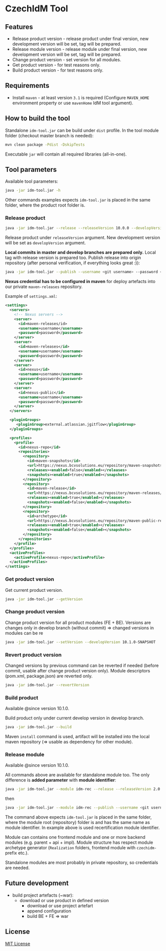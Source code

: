 # CzechIdM Tool

## Features
- Release product version - release product under final version, new development version will be set, tag will be prepared.
- Release module version - release module under final version, new development version will be set, tag will be prepared.
- Change product version - set version for all modules.
- Get product version - for test reasons only.
- Build product version - for test reasons only.

## Requirements

- Install `maven` - at least version `3.1` is required (Configure ``MAVEN_HOME`` environment property or use ``mavenHome`` IdM tool argument).

## How to build the tool

Standalone ``idm-tool.jar`` can be build under ``dist`` profile. In the tool module folder (checkout master branch is needed):

```bash
mvn clean package -Pdist -DskipTests
```

Executable ``jar`` will contain all required libraries (all-in-one).

## Tool parameters

Available tool parameters:

```bash
java -jar idm-tool.jar -h
```

Other commands examples expects ``idm-tool.jar`` is placed in the same folder, where the product root folder is.

### Release product

```bash
java -jar idm-tool.jar --release --releaseVersion 10.0.0 --developVersion 10.1.0-SNAPSHOT
```

Release product under ``releaseVersion`` argument.
New development version will be set as ``developVersion`` argument.

**Local commits in master and develop branches are prepared only.** Local tag with release version is prepared too. Publish release into origin repository (after personal verification, if everything looks great :)):

```bash
java -jar idm-tool.jar --publish --username <git username> --password <git password or developer token>
```

**Nexus credential has to be configured in maven** for deploy artefacts into our private ``maven-releases`` repository.

Example of ``settings.xml``:

```xml
<settings>
  <servers>
    <!-- Nexus servers -->
    <server>
      <id>maven-releases/id>
      <username>username</username>
      <password>password</password>
    </server>
    <server>
      <id>maven-releases</id>
      <username>username</username>
      <password>password</password>
    </server>
    <server>
      <id>nexus</id>
      <username>username</username>
      <password>password</password>
    </server>
    <server>
      <id>nexus-public</id>
      <username>username</username>
      <password>password</password>
    </server>
  </servers>

  <pluginGroups>
     <pluginGroup>external.atlassian.jgitflow</pluginGroup>
  </pluginGroups>

  <profiles>
    <profile>
      <id>nexus-repo</id>
      <repositories>
        <repository>
          <id>maven-snapshots</id>
          <url>https://nexus.bcvsolutions.eu/repository/maven-snapshots/</url>
          <releases><enabled>false</enabled></releases>
          <snapshots><enabled>true</enabled></snapshots>
        </repository>
        <repository>
          <id>maven-release</id>
          <url>https://nexus.bcvsolutions.eu/repository/maven-releases/</url>
          <releases><enabled>true</enabled></releases>
          <snapshots><enabled>false</enabled></snapshots>
        </repository>
        <repository>
          <id>archetype</id>
          <url>https://nexus.bcvsolutions.eu/repository/maven-public-releases/</url>
          <releases><enabled>true</enabled></releases>
          <snapshots><enabled>false</enabled></snapshots>
        </repository>
      </repositories>
    </profile>
  </profiles>
  <activeProfiles>
    <activeProfile>nexus-repo</activeProfile>
  </activeProfiles>
</settings>
```

### Get product version

Get current product version.

```bash
java -jar idm-tool.jar --getVersion
```

### Change product version

Change product version for all product modules (FE + BE).
Versions are changes only in develop branch (without commit) => changed versions in modules can be re

```bash
java -jar idm-tool.jar --setVersion --developVersion 10.1.0-SNAPSHOT
```

### Revert product version

Changed versions by previous command can be reverted if needed (before commit, usable after change product version only). Module descriptors (pom.xml, package.json) are reverted only.

```bash
java -jar idm-tool.jar --revertVersion
```

### Build product

Available @since version 10.1.0.

Build product only under current develop version in develop branch.

```bash
java -jar idm-tool.jar --build
```

Maven ``install`` command is used, artifact will be installed into the local maven repository (=> usable as dependency for other module).

### Release module

Available @since version 10.1.0.

All commands above are available for standalone module too. The only difference is **added parameter** with **module identifier**:

```bash
java -jar idm-tool.jar --module idm-rec --release --releaseVersion 2.0.0 --developVersion 2.1.0-SNAPSHOT --username <git username> --password <git password or developer token>
```
then
```bash
java -jar idm-tool.jar --module idm-rec --publish --username <git username> --password <git password or developer token>
```

The command above expects ``idm-tool.jar`` is placed in the same folder, where the module root (repository) folder is and has the same name as module identifier. In example above is used recertification module identifier.

Module can contains one frontend module and one or more backend modules (e.g. parent + api + impl). Module structure has respect module archetype generator (``Realization`` folders, frontend module with ``czechidm-`` prefix etc.).

Standalone modules are most probably in private repository, so credentials are needed.

## Future development

- build project artefacts (~war):
  - download or use product in defined version
	- download or use project artefart
	- append configuration
	- build BE + FE => war

## License

[MIT License](../../../LICENSE)
